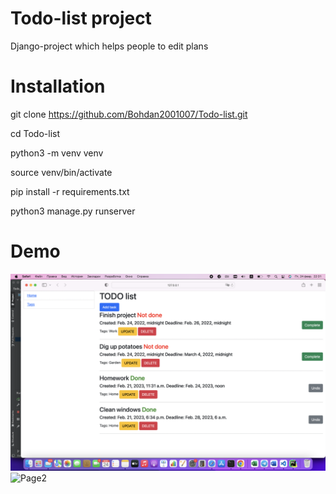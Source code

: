 # Todo-list project
Django-project which helps people to edit plans
# Installation

git clone https://github.com/Bohdan2001007/Todo-list.git

cd Todo-list

python3 -m venv venv

source venv/bin/activate

pip install -r requirements.txt

python3 manage.py runserver

# Demo
![Page1](https://github.com/Bohdan2001007/Todo-list/blob/main/%D0%A1%D0%BD%D0%B8%D0%BC%D0%BE%D0%BA%20%D1%8D%D0%BA%D1%80%D0%B0%D0%BD%D0%B0%202023-02-24%20%D0%B2%2022.31.37.png)
![Page2](https://github.com/Bohdan2001007/Todolist/blob/main/%D0%A1%D0%BD%D0%B8%D0%BC%D0%BE%D0%BA%20%D1%8D%D0%BA%D1%80%D0%B0%D0%BD%D0%B0%202023-02-24%20%D0%B2%2022.31.55.png)
